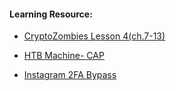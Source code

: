 #### Learning Resource:

  * [CryptoZombies Lesson 4(ch.7-13)](https://cryptozombies.io/en/lesson/4/)

  * [HTB Machine- CAP](https://app.hackthebox.com/machines/351)
  
  * [Instagram 2FA Bypass](https://infosecwriteups.com/how-i-couldve-bypassed-the-2fa-security-of-instagram-once-again-43c05cc9b755) 
